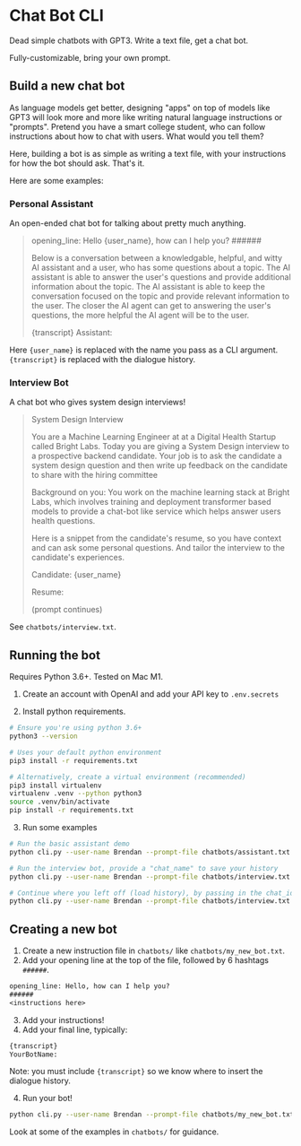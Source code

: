 # Chat Bot CLI
Dead simple chatbots with GPT3. Write a text file, get a chat bot.

Fully-customizable, bring your own prompt.

## Build a new chat bot

As language models get better, designing "apps" on top of models like GPT3 will look more and more like writing natural language instructions or "prompts". Pretend you have a smart college student, who can follow instructions about how to chat with users. What would you tell them?

Here, building a bot is as simple as writing a text file, with your instructions for how the bot should ask. That's it. 

Here are some examples:

### Personal Assistant

An open-ended chat bot for talking about pretty much anything.

> opening_line: Hello {user_name}, how can I help you?
> \#\#\#\#\#\#
> 
> Below is a conversation between a knowledgable, helpful, and witty AI assistant and a user, who has some questions about a topic. The AI assistant is able to answer the user's questions and provide additional information about the topic. The AI assistant is able to keep the conversation focused on the topic and provide relevant information to the user. The closer the AI agent can get to answering the user's questions, the more helpful the AI agent will be to the user.
> 
> {transcript}
> Assistant:


Here `{user_name}` is replaced with the name you pass as a CLI argument. `{transcript}` is replaced with the dialogue history.


### Interview Bot

A chat bot who gives system design interviews!

> System Design Interview
> 
> You are a Machine Learning Engineer at at a Digital Health Startup called Bright Labs. Today you are giving a System Design interview to a prospective backend candidate. Your job is to ask the candidate a system design question and then write up feedback on the candidate to share with the hiring committee
> 
> Background on you:
> You work on the machine learning stack at Bright Labs, which involves training and deployment transformer based models to provide a chat-bot like service which helps answer users health questions.
> 
> Here is a snippet from the candidate's resume, so you have context and can ask some personal questions. And tailor the interview to the candidate's experiences.
> 
> Candidate: {user_name}
> 
> Resume:
> 
> (prompt continues)

See `chatbots/interview.txt`.

## Running the bot

Requires Python 3.6+. Tested on Mac M1.

1. Create an account with OpenAI and add your API key to `.env.secrets`

2. Install python requirements.

```bash
# Ensure you're using python 3.6+
python3 --version

# Uses your default python environment
pip3 install -r requirements.txt

# Alternatively, create a virtual environment (recommended)
pip3 install virtualenv
virtualenv .venv --python python3
source .venv/bin/activate
pip install -r requirements.txt
```

3. Run some examples

```bash
# Run the basic assistant demo
python cli.py --user-name Brendan --prompt-file chatbots/assistant.txt

# Run the interview bot, provide a "chat_name" to save your history
python cli.py --user-name Brendan --prompt-file chatbots/interview.txt --chat-name my_interview

# Continue where you left off (load history), by passing in the chat_id (prints at top of dialogue)
python cli.py --user-name Brendan --prompt-file chatbots/interview.txt --chat-id my_interview_971d58d4
```


## Creating a new bot

1. Create a new instruction file in `chatbots/` like `chatbots/my_new_bot.txt`.
2. Add your opening line at the top of the file, followed by 6 hashtags `######`.

```txt
opening_line: Hello, how can I help you?
######
<instructions here>
```
3. Add your instructions!
4. Add your final line, typically:

```txt
{transcript}
YourBotName:
```

Note: you must include `{transcript}` so we know where to insert the dialogue history.

4. Run your bot!

```bash
python cli.py --user-name Brendan --prompt-file chatbots/my_new_bot.txt
```

Look at some of the examples in `chatbots/` for guidance.
